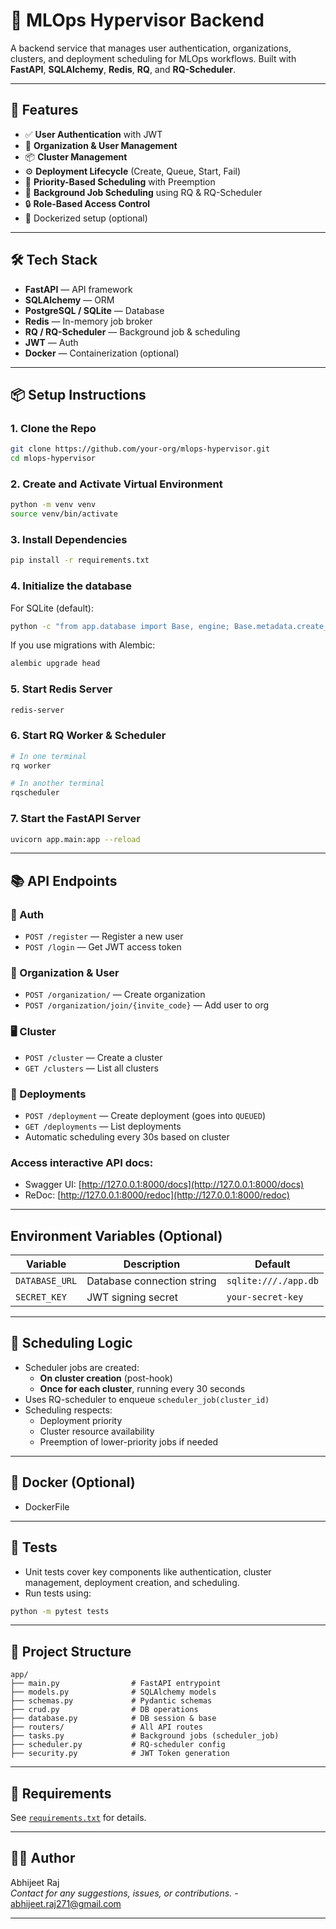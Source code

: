 
# 🧠 MLOps Hypervisor Backend

A backend service that manages user authentication, organizations, clusters, and deployment scheduling for MLOps workflows. Built with **FastAPI**, **SQLAlchemy**, **Redis**, **RQ**, and **RQ-Scheduler**.

---

## 🚀 Features

- ✅ **User Authentication** with JWT
- 🏢 **Organization & User Management**
- 📦 **Cluster Management**
- ⚙️ **Deployment Lifecycle** (Create, Queue, Start, Fail)
- 🧠 **Priority-Based Scheduling** with Preemption
- 🧵 **Background Job Scheduling** using RQ & RQ-Scheduler
- 🔒 **Role-Based Access Control**
- 🐳 Dockerized setup (optional)

---

## 🛠️ Tech Stack

- **FastAPI** — API framework
- **SQLAlchemy** — ORM
- **PostgreSQL / SQLite** — Database
- **Redis** — In-memory job broker
- **RQ / RQ-Scheduler** — Background job & scheduling
- **JWT** — Auth
- **Docker** — Containerization (optional)

---

## 📦 Setup Instructions

### 1. Clone the Repo

```bash
git clone https://github.com/your-org/mlops-hypervisor.git
cd mlops-hypervisor
```

### 2. Create and Activate Virtual Environment

```bash
python -m venv venv
source venv/bin/activate
```

### 3. Install Dependencies

```bash
pip install -r requirements.txt
```

### 4. Initialize the database

For SQLite (default):

```bash
python -c "from app.database import Base, engine; Base.metadata.create_all(bind=engine)"
```

If you use migrations with Alembic:

```bash
alembic upgrade head
```

### 5. Start Redis Server

```bash
redis-server
```

### 6. Start RQ Worker & Scheduler

```bash
# In one terminal
rq worker

# In another terminal
rqscheduler
```

### 7. Start the FastAPI Server

```bash
uvicorn app.main:app --reload
```

---

## 📚 API Endpoints

### 🔐 Auth

- `POST /register` — Register a new user
- `POST /login` — Get JWT access token

### 🏢 Organization & User

- `POST /organization/` — Create organization
- `POST /organization/join/{invite_code}` — Add user to org

### 🖥️ Cluster

- `POST /cluster` — Create a cluster
- `GET /clusters` — List all clusters

### 🚀 Deployments

- `POST /deployment` — Create deployment (goes into `QUEUED`)
- `GET /deployments` — List deployments
- Automatic scheduling every 30s based on cluster

### Access interactive API docs:

  - Swagger UI: [http://127.0.0.1:8000/docs](http://127.0.0.1:8000/docs)  
  - ReDoc: [http://127.0.0.1:8000/redoc](http://127.0.0.1:8000/redoc)

---

## Environment Variables (Optional)

| Variable      | Description                 | Default                  |
| ------------- | ---------------------------| ------------------------ |
| `DATABASE_URL`| Database connection string | `sqlite:///./app.db`     |
| `SECRET_KEY`  | JWT signing secret         | `your-secret-key`        |

---

## 📅 Scheduling Logic

- Scheduler jobs are created:
  - **On cluster creation** (post-hook)
  - **Once for each cluster**, running every 30 seconds
- Uses RQ-scheduler to enqueue `scheduler_job(cluster_id)`
- Scheduling respects:
  - Deployment priority
  - Cluster resource availability
  - Preemption of lower-priority jobs if needed

---

## 🐳 Docker (Optional)

 - DockerFile

---

## 🧪 Tests

- Unit tests cover key components like authentication, cluster management, deployment creation, and scheduling.
- Run tests using:

```bash
python -m pytest tests
```

---

## 📂 Project Structure

```
app/
├── main.py                # FastAPI entrypoint
├── models.py              # SQLAlchemy models
├── schemas.py             # Pydantic schemas
├── crud.py                # DB operations
├── database.py            # DB session & base
├── routers/               # All API routes
├── tasks.py               # Background jobs (scheduler_job)
├── scheduler.py           # RQ-scheduler config
├── security.py            # JWT Token generation
```

---

## 📌 Requirements

See [`requirements.txt`](./requirements.txt) for details.

---

## 👨‍💻 Author

Abhijeet Raj  
_Contact for any suggestions, issues, or contributions._ - abhijeet.raj271@gmail.com

---
